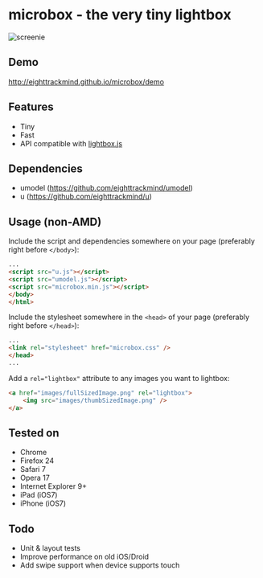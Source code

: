 microbox - the very tiny lightbox
=================================

![screenie](http://i.imgur.com/9TSwdIG.jpg)

## Demo

http://eighttrackmind.github.io/microbox/demo

## Features

- Tiny
- Fast
- API compatible with [lightbox.js](http://lokeshdhakar.com/projects/lightbox2/)

## Dependencies

- umodel (https://github.com/eighttrackmind/umodel)
- u (https://github.com/eighttrackmind/u)

## Usage (non-AMD)

Include the script and dependencies somewhere on your page (preferably right before `</body>`):

```html
...
<script src="u.js"></script>
<script src="umodel.js"></script>
<script src="microbox.min.js"></script>
</body>
</html>
```

Include the stylesheet somewhere in the `<head>` of your page (preferably right before `</head>`):

```html
...
<link rel="stylesheet" href="microbox.css" />
</head>
...
```

Add a `rel="lightbox"` attribute to any images you want to lightbox:

```html
<a href="images/fullSizedImage.png" rel="lightbox">
	<img src="images/thumbSizedImage.png" />
</a>
```

## Tested on

- Chrome
- Firefox 24
- Safari 7
- Opera 17
- Internet Explorer 9+
- iPad (iOS7)
- iPhone (iOS7)

## Todo

- Unit & layout tests
- Improve performance on old iOS/Droid
- Add swipe support when device supports touch